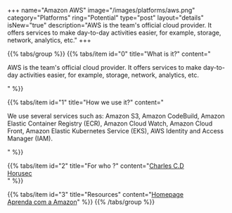 +++
name="Amazon AWS"
image="/images/platforms/aws.png"
category="Platforms"
ring="Potential"
type="post"
layout="details"
isNew="true"
description="AWS is the team's official cloud provider. It offers services to make day-to-day activities easier, for example, storage, network, analytics, etc."
+++

{{% tabs/group %}}
  {{% tabs/item id="0" title="What is it?" content="<p>AWS is the team's official cloud provider. It offers services to make day-to-day activities easier, for example, storage, network, analytics, etc.</p>" %}}
  
  {{% tabs/item id="1" title="How we use it?" content="<p>We use several services such as: Amazon S3, Amazon CodeBuild, Amazon Elastic Container Registry (ECR), Amazon Cloud Watch, Amazon Cloud Front, Amazon Elastic Kubernetes Service (EKS), AWS Identity and Access Manager (IAM).</p>" %}}
  
  {{% tabs/item id="2" title="For who ?" content="<a href='https://charlescd.io/'>Charles C.D</a></br><a href='https://horusec.io/site/'>Horusec</a></br>" %}}

  {{% tabs/item id="3" title="Resources" content="<a href='http://allure.qatools.ru/'>Homepage</a> <br /> <a href='https://aws.amazon.com/pt/training/'>Aprenda com a Amazon</a>" %}}
{{% /tabs/group %}}
